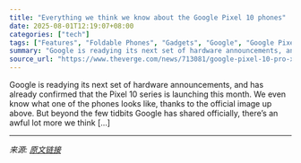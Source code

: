 ```yaml
---
title: "Everything we think we know about the Google Pixel 10 phones"
date: 2025-08-01T12:19:07+08:00
categories: ["tech"]
tags: ["Features", "Foldable Phones", "Gadgets", "Google", "Google Pixel", "Mobile", "News", "Phones", "Roundup", "Tech"]
summary: "Google is readying its next set of hardware announcements, and has already confirmed that the Pixel 10 series is launching this month. We even know what one of the phones looks like, thanks to the off"
source_url: "https://www.theverge.com/news/713081/google-pixel-10-pro-xl-fold-rumors-specs-price-release-date"
---
```


Google is readying its next set of hardware announcements, and has already confirmed that the Pixel 10 series is launching this month. We even know what one of the phones looks like, thanks to the official image up above. But beyond the few tidbits Google has shared officially, there’s an awful lot more we think [&#8230;]

---

*来源: [原文链接](https://www.theverge.com/news/713081/google-pixel-10-pro-xl-fold-rumors-specs-price-release-date)*
